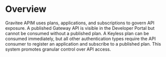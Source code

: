 # Overview

Gravitee APIM uses plans, applications, and subscriptions to govern API exposure. A published Gateway API is visible in the Developer Portal but cannot be consumed without a published plan. A Keyless plan can be consumed immediately, but all other authentication types require the API consumer to register an application and subscribe to a published plan. This system promotes granular control over API access.

